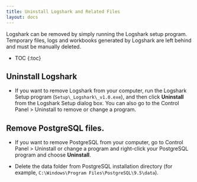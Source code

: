 ```yaml
---
title: Uninstall Logshark and Related Files
layout: docs
---
```


Logshark can be removed by simply running the Logshark setup program. Temporary files, logs and workbooks generated by Logshark are left behind and must be manually deleted.



* TOC 
{:toc}






Uninstall Logshark
------------------

-   If you want to remove Logshark from your computer, run the Logshark Setup program (`Setup\_Logshark\_v1.0.exe`), and then click **Uninstall** from the Logshark Setup dialog box.
    You can also go to the Control Panel &gt; Uninstall to remove or change a program.

Remove PostgreSQL files.
------------------------

-   If you want to remove PostgreSQL from your computer, go to Control Panel &gt; Uninstall or change a program and right-click your PostgreSQL program and choose **Uninstall**.

-   Delete the data folder from PostgreSQL installation directory (for example, `C:\Windows\Program Files\PostgreSQL\9.5\data`).

